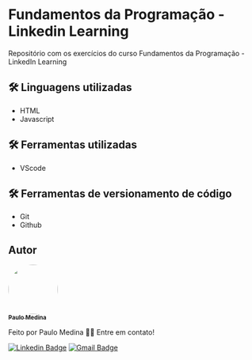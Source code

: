# Fundamentos da Programação - Linkedin Learning

Repositório com os exercícios do curso Fundamentos da Programação - LinkedIn Learning

## 🛠 Linguagens utilizadas

- HTML
- Javascript

## 🛠 Ferramentas utilizadas

- VScode

## 🛠 Ferramentas de versionamento de código

- Git
- Github

## Autor

<a href="https://www.linkedin.com/in/paulomedinabr01/">
 <img style="border-radius: 50%;" src="https://media-exp1.licdn.com/dms/image/D4D35AQHQwhrY8rKSvA/profile-framedphoto-shrink_400_400/0/1668272961559?e=1669233600&v=beta&t=1s95mVzsRr5FprBYqdrmmgjg3cuZ5kYCOyBd5uZKj1c" width="100px;" alt=""/>
 <br />
 <sub><b>Paulo Medina</b></sub></a> <a href="https://www.linkedin.com/in/paulomedinabr01/" title="LinkedIn"></a>

Feito por Paulo Medina 👋🏽 Entre em contato!

[![Linkedin Badge](https://img.shields.io/badge/-Paulo-blue?style=flat-square&logo=Linkedin&logoColor=white&link=https://www.linkedin.com/in/paulomedinabr01/)](https://www.linkedin.com/in/paulomedinabr01/)
[![Gmail Badge](https://img.shields.io/badge/-Paulo-c14438?style=flat-square&logo=Gmail&logoColor=white&link=mailto:paulomedinabr01@gmail.com)](mailto:paulomedinabr01@gmail.com)
